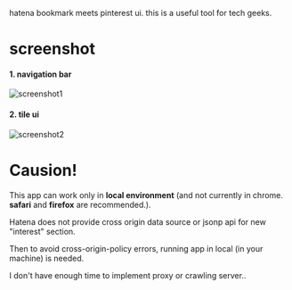 hatena bookmark meets pinterest ui. this is a useful tool for tech geeks.

# screenshot
#### 1. navigation bar
![screenshot1](https://dl.dropbox.com/u/151205/hatena-bookmark-pinterest/1.png)
#### 2. tile ui
![screenshot2](https://dl.dropbox.com/u/151205/hatena-bookmark-pinterest/2.png)

# Causion!

This app can work only in **local environment** (and not currently in chrome. **safari** and **firefox** are recommended.).


Hatena does not provide cross origin data source or jsonp api for new "interest" section.

Then to avoid cross-origin-policy errors, running app in local (in your machine) is needed.

I don't have enough time to implement proxy or crawling server..
